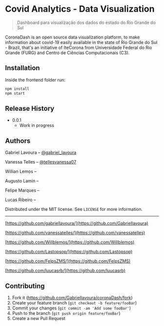 # Covid Analytics - Data Visualization

> Dashboard para visualização dos dados do estado do Rio Grande do Sul

CoronaDash is an open source data visualization platform, to make information about covid-19 easily available in the state of Rio Grande do Sul - Brazil, that's an initiative of IteCorona from Universidade Federal do Rio Grande (FURG) and Centro de Ciências Computacionais (C3).

## Installation
Inside the frontend folder run:
```sh
npm install 
npm start
```



## Release History

* 0.0.1
    * Work in progress

## Authors

Gabriel Lavoura – [@gabriel_lavoura](https://twitter.com/gabriel_lavoura)

Vanessa Telles – [@tellesvanessa07](https://www.linkedin.com/in/vanessa-telles-da-silva-8ab4b614a/)

Willian Lemos –

Augusto Lamin –

Felipe Marques –

Lucas Ribeiro –

Distributed under the MIT license. See ``LICENSE`` for more information.

---

[https://github.com/gabriellavoura/](https://github.com/Gabriellavoura)

[https://github.com/vanessatelles/](https://github.com/vanessatelles)

[https://github.com/Willblemos/](https://github.com/Willblemos)

[https://github.com/Lastopsop/](https://github.com/Lastopsop)

[https://github.com/FelpsZMS/](https://github.com/FelpsZMS)

[https://github.com/luucasrb/](https://github.com/luucasrb)

## Contributing

1. Fork it (<https://github.com/Gabriellavoura/coronaDash/fork>)
2. Create your feature branch (`git checkout -b feature/fooBar`)
3. Commit your changes (`git commit -am 'Add some fooBar'`)
4. Push to the branch (`git push origin feature/fooBar`)
5. Create a new Pull Request
